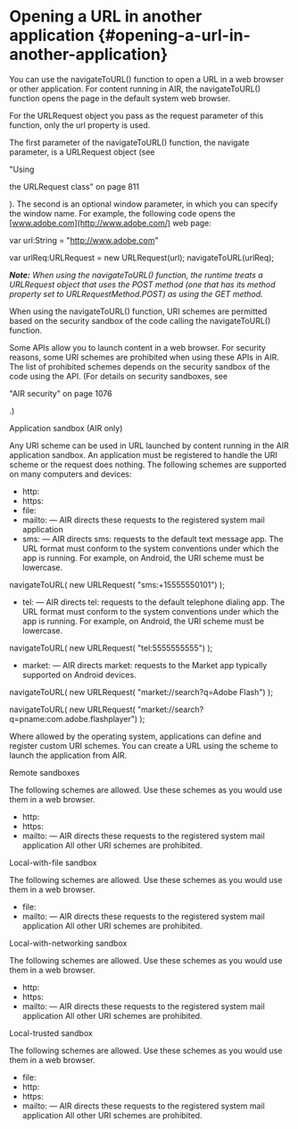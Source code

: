 # Opening a URL in another application {#opening-a-url-in-another-application}

You can use the navigateToURL() function to open a URL in a web browser or other application. For content running in AIR, the navigateToURL() function opens the page in the default system web browser.

For the URLRequest object you pass as the request parameter of this function, only the url property is used.

The first parameter of the navigateToURL() function, the navigate parameter, is a URLRequest object (see

"Using

the URLRequest class" on page 811

). The second is an optional window parameter, in which you can specify the window name. For example, the following code opens the [www.adobe.com](http://www.adobe.com/) web page:

var url:String = "http://www.adobe.com"

var urlReq:URLRequest = new URLRequest(url);
navigateToURL(urlReq);

**_Note:_** _When using the navigateToURL() function, the runtime treats a URLRequest object that uses the POST method (one that has its method property set to URLRequestMethod.POST) as using the GET method._

When using the navigateToURL() function, URI schemes are permitted based on the security sandbox of the code calling the navigateToURL() function.

Some APIs allow you to launch content in a web browser. For security reasons, some URI schemes are prohibited when using these APIs in AIR. The list of prohibited schemes depends on the security sandbox of the code using the API. (For details on security sandboxes, see

"AIR security" on page 1076

.)

Application sandbox (AIR only)

Any URI scheme can be used in URL launched by content running in the AIR application sandbox. An application must be registered to handle the URI scheme or the request does nothing. The following schemes are supported on many computers and devices:

*   http:
*   https:
*   file:
*   mailto: — AIR directs these requests to the registered system mail application
*   sms: — AIR directs sms: requests to the default text message app. The URL format must conform to the system conventions under which the app is running. For example, on Android, the URI scheme must be lowercase.

navigateToURL( new URLRequest( "sms:+15555550101") );

*   tel: — AIR directs tel: requests to the default telephone dialing app. The URL format must conform to the system conventions under which the app is running. For example, on Android, the URI scheme must be lowercase.

navigateToURL( new URLRequest( "tel:5555555555") );

*   market: — AIR directs market: requests to the Market app typically supported on Android devices.

navigateToURL( new URLRequest( "market://search?q=Adobe Flash") );

navigateToURL( new URLRequest( "market://search?q=pname:com.adobe.flashplayer") );

Where allowed by the operating system, applications can define and register custom URI schemes. You can create a URL using the scheme to launch the application from AIR.

Remote sandboxes

The following schemes are allowed. Use these schemes as you would use them in a web browser.

*   http:
*   https:
*   mailto: — AIR directs these requests to the registered system mail application All other URI schemes are prohibited.

Local-with-file sandbox

The following schemes are allowed. Use these schemes as you would use them in a web browser.

*   file:
*   mailto: — AIR directs these requests to the registered system mail application All other URI schemes are prohibited.

Local-with-networking sandbox

The following schemes are allowed. Use these schemes as you would use them in a web browser.

*   http:
*   https:
*   mailto: — AIR directs these requests to the registered system mail application All other URI schemes are prohibited.

Local-trusted sandbox

The following schemes are allowed. Use these schemes as you would use them in a web browser.

*   file:
*   http:
*   https:
*   mailto: — AIR directs these requests to the registered system mail application All other URI schemes are prohibited.